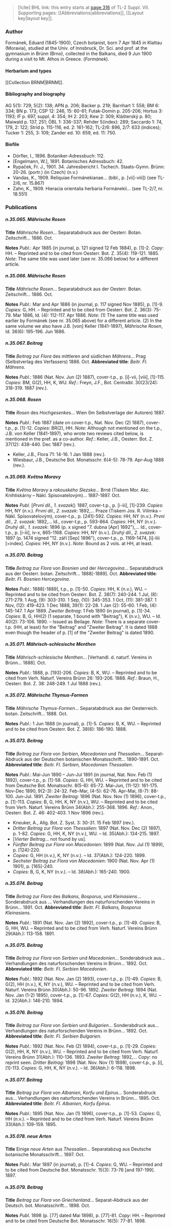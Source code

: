 > [!cite] BHL link: this entry starts at [page 316](https://www.biodiversitylibrary.org/item/103834#page/338/mode/1up) of TL-2 Suppl. VII.
> Supporting pages: [[Abbreviations|abbreviations]], [[Layout key|layout key]].

### Author

Formánek, Eduard (1845-1900), Czech botanist, born 7 Apr 1845 in Klattau (Moravia), studied at the Univ. of Innsbruck, Dr. Sci. and prof. at the gymnasium in Brünn (Brno), collected in the Balkans, died 9 Jun 1900 during a visit to Mt. Athos in Greece. (*Formánek*).

#### Herbarium and types

[[Collection BRNM|BRNM]].

#### Bibliography and biography

AG 5(1): 729, 5(2): 138; APN p. 206; Backer p. 219; Barnhart 1: 558; BM 6: 334; BN p. 173; CSP 12: 246, 15: 60-61; Futak-Domin p. 205-206; Hortus 3: 1193; IF p. 697, suppl. 4: 354; IH 2: 203; Kew 2: 309; Klášterský p. 80; Maiwald p. 137, 251; ÖBL 1: 336-337; Rehder 5(index): 289; Saccardo 1: 74, 179, 2: 122; Strid p. 115-116, ed. 2: 161-162; TL-2/6: 896, 2/7: 633 (indices); Tucker 1: 255, 3: 109; Zander ed. 10: 659, ed. 11: 750.

#### Biofile

- Dörfler, I., 1896. Botaniker-Adressbuch: 112.
- \[Engelmann, W.\], 1891. Botanisches Adressbuch: 42.
- Rypaček, Fr. J., 1901. 34. Jahresbericht I. Tschech. Staats-Gymn. Brünn: 20-26. (portr.) (in Czech) (n.v.)
- Vandas, K., 1909. Reliquiae Formánekianae... (bibl., p. \[vii\]-viii\]) (see TL-2/6, nr. 15.867)
- Zahn, K., 1909. Hieracia orientalia herbaria Formánekii... (see TL-2/7, nr. 18.551)

### Publications

##### n.35.065. Mährische Rosen

**Title**
*Mährische Rosen*... Separatabdruck aus der Oesterr. Botan. Zeitschrift... 1886. Oct.

**Notes**
*Publ*.: Apr 1885 (in journal, p. 121 signed 12 Feb 1884), p. \[1\]-2. *Copy*: HH. – Reprinted and to be cited from Oesterr. Bot. Z. 35(4): 119-121. 1885.
*Note*: The same title was used later (see nr. 35.066 below) for a different article.

##### n.35.066. Mährische Rosen

**Title**
*Mährische Rosen*... Separatabdruck aus der Oesterr. Botan. Zeitschrift... 1886. Oct.

**Notes**
*Publ*.: Mar and Apr 1886 (in journal, p. 117 signed Nov 1885), p. \[1\]-9. *Copies*: G, HH. – Reprinted and to be cited from Oesterr. Bot. Z. 36(3): 75-79. Mar 1886, Id. (4): 112-117. Apr 1886.
*Note*: (1) The same title was used earlier by Formánek (see nr. 35.065 above) for a different article. (2) In the same volume we also have J.B. \[von\] Keller (1841-1897), *Mährische Rosen*, Id. 36(6): 195-196. Jun 1886.

##### n.35.067. Beitrag

**Title**
*Beitrag* zur *Flora* des mittleren and südlichen *Mährens*... Prag (Selbstverlag des Verfassers) 1886. Oct.
**Abbreviated title**: *Beitr. Fl. Mährens*.

**Notes**
*Publ*.: 1886 (Nat. Nov. Jun (2) 1887), cover-t.p., p. \[i\]-vii, \[viii\], \[1\]-115. *Copies*: BM, G(2), HH, K, WU.
*Ref*.: Freyn, J.F., Bot. Centralbl. 30(23/24): 318-319. 1887 (rev.).

##### n.35.068. Rosen

**Title**
*Rosen* des *Hochgesenkes*... Wien (Im Selbstverlage der Autoren) 1887.

**Notes**
*Publ*.: Feb 1887 (date on cover-t.p., Nat. Nov. Dec (2) 1887), cover-t.p., p. \[1\]-12. *Copies*: BR(2), HH.
*Note*: Although not mentioned on the t.p., J.B. von Keller (1841-1897), who wrote two reviews cited below, is mentioned in the pref. as a co-author.
*Ref*.: Keller, J.B., Oesterr. Bot. Z. 37(12): 438-440. Dec 1887 (rev.).
- Keller, J.B., Flora 71: 14-16. 1 Jan 1888 (rev.).
- Wiesbaur, J.B., Deutsche Bot. Monatsschr. 6(4-5): 78-79. Apr-Aug 1888 (rev.).

##### n.35.069. Kvĕtna Moravy

**Title**
*Kvĕtna Moravy* a *rakouského Slezska*... Brnĕ (Tiskem Mor. Akc. Knihtiskárny – Nákl. Spisovatelovým)... 1887-1897. Oct.

**Notes**
*Publ*. \[*První díl., 1. svazek*\]: 1887, cover-t.p., p. \[i-iii\], \[1\]-239. *Copies*: HH, NY (n.v.).
*První díl., 2. svazek*: 1892,... Praze (Tiskem Jos. R. Vilímka – Nákl. Spisovatelovým), cover-t.p., p. \[241\]-592. *Copies*: HH, NY (n.v.).
*První díl., 2. svazek*: 1892,... Id., cover-t.p., p. 593-864. *Copies*: HH, NY (n.v.).
*Druhý díl., 1. svazek*: 1896 (p. x signed "7. dubna \[Apr\] 1892"),... Id., cover-t.p., p. \[i-iii\], iv-x, 865-1168. *Copies*: HH, NY (n.v.).
*Druhý díl., 2. svazek*: 1897 (p. 1474 signed "12. září \[Sep\] 1896"), cover-t.p., p. 1169-1474, \[i\]-liii \[=index\]. *Copies*: HH, NY (n.v.).
*Note*: Bound as 2 vols. at HH, at least.

##### n.35.070. Beitrag

**Title**
*Beitrag* zur *Flora* von *Bosnien* und der *Hercegovina*... Separatabdruck aus der Oesterr. botan. Zeitschrift... 1888\[-1889\]. Oct.
**Abbreviated title**: *Beitr. Fl. Bosnien Hercegovina*.

**Notes**
*Publ*.: 1888\[-1889\], t.p., p. \[1\]-50. *Copies*: HH, K (n.v.), WU. – Reprinted and to be cited from Oesterr. Bot. Z. 38(7): 240-244. 1 Jul, (8): 271-279. 1 Aug, (9): 303-310. 1 Sep, (10): 345-353. 1 Oct, (11): 381-387. 1 Nov, (12): 419-423. 1 Dec 1888, 39(1): 22-28. 1 Jan (2): 55-60. 1 Feb, (4): 145-147. 1 Apr 1889.
*Zweiter Beitrag*: 1 Feb 1890 (in journal), p. \[1\]-34. *Copies*: B, G, HH(2) (1 separate, 1 bound with "Beitrag"), K (n.v.), WU. – Id. 40(2): 73-106. 1890. – Issued as Beilage.
*Note*: There is a separate cover-t.p. (HH, at least) for the "Beitrag" and "Zweiter Beitrag". It is dated 1888 even though the header of p. \[1\] of the "Zweiter Beitrag" is dated 1890.

##### n.35.071. Mährisch-schlesische Menthen

**Title**
*Mährisch-schlesische Menthen*... \[Verhandl. d. naturf. Vereins in Brünn... 1888\]. Oct.

**Notes**
*Publ*.: 1888, p. \[193\]-206. *Copies*: B, K, WU. – Reprinted and to be cited from Verh. Naturf. Vereins Brünn 26: 193-206. 1888.
*Ref*.: Braun, H., Oesterr. Bot. Z. 38: 248-249. 1 Jul 1888 (rev.).

##### n.35.072. Mährische Thymus-Formen

**Title**
*Mährische Thymus-Formen*... Separatabdruck aus der Oesterreich. botan. Zeitschrift... 1888. Oct.

**Notes**
*Publ*.: 1 Jun 1888 (in journal), p. \[1\]-5. *Copies*: B, K, WU. – Reprinted and to be cited from Oesterr. Bot. Z. 38(6): 186-190. 1888.

##### n.35.073. Beitrag

**Title**
*Beitrag* zur *Flora* von *Serbien*, *Macedonien* und *Thessalien*... Separat-Abdruck aus der Deutschen botanischen Monatsschrift... 1890-1891. Oct.
**Abbreviated title**: *Beitr. Fl. Serbien, Macedonien Thessalien*.

**Notes**
*Publ*.: Mai-Jun 1890 – Jun-Jul 1891 (in journal, Nat. Nov. Feb (1) 1892), cover-t.p., p. \[1\]-58. *Copies*: G, HH, WU. – Reprinted and to be cited from Deutsche Bot. Monatsschr. 8(5-6): 65-72. Mai-Jun, (11-12): 161-175. Nov-Dec 1890, 9(2-3): 24-32. Feb-Mar, (4-5): 62-76. Apr-Mai, (6-7): 88-100. Jun-Jul. 1891.
*Zweiter Beitrag*: 1896 (Nat. Nov. Nov (1) 1896), cover-t.p., p. \[1\]-113. *Copies*: B, G, HH, K, NY (n.v.), WU. – Reprinted and to be cited from Verh. Naturf. Vereins Brünn 34(Abh.): 255-368. 1896.
*Ref*.: Anon., Oesterr. Bot. Z. 46: 402-403. 1 Nov 1896 (rev.).
- Kneuker, A., Allg. Bot. Z. Syst. 3: 30-31. 15 Feb 1897 (rev.).
- *Dritter Beitrag* zur *Flora* von *Thessalien*: 1897 (Nat. Nov. Dec (2) 1897), p. 1-82. *Copies*: G, HH, K, NY (n.v.), WU. – Id. 35(Abh.): 134-215. 1897.
- \[*Vierter Beitrag*... not found by us\].
- *Fünfter Beitrag* zur *Flora* von *Macedonien*: 1899 (Nat. Nov. Jul (1) 1899), p. \[124\]-220.
- *Copies*: G, HH (n.v.), K, NY (n.v.). – Id. 37(Abh.): 124-220. 1899.
- *Sechster Beitrag* zur *Flora* von *Macedonien*: 1900 (Nat. Nov. Apr (1) 1901), p. \[165\]-240.
- *Copies*: B, G, K, NY (n.v.). – Id. 38(Abh.): 165-240. 1900.

##### n.35.074. Beitrag

**Title**
*Beitrag* zur *Flora* des *Balkans, Bosporus*, und *Kleinasiens*... Sonderabdruck aus ... Verhandlungen des naturforschenden Vereins in Brünn... 1891. Oct.
**Abbreviated title**: *Beitr. Fl. Balkans, Bosporus Kleinasiens*.

**Notes**
*Publ*.: 1891 (Nat. Nov. Jan (2) 1892), cover-t.p., p. \[1\]-49. *Copies*: B, G, HH, WU. – Reprinted and to be cited from Verh. Naturf. Vereins Brünn 29(Abh.): 113-158. 1891.

##### n.35.075. Beitrag

**Title**
*Beitrag* zur *Flora* von *Serbien* und *Macedonien*... Sonderabdruck aus... Verhandlungen des naturforschenden Vereins in Brünn... 1892. Oct.
**Abbreviated title**: *Beitr. Fl. Serbien Macedonien*.

**Notes**
*Publ*.: 1892 (Nat. Nov. Jan (2) 1893), cover-t.p., p. \[1\]-49. *Copies*: B, G(2), HH (n.v.), K, NY (n.v.), WU. – Reprinted and to be cited from Verh. Naturf. Vereins Brünn 30(Abh.): 50-96. 1892.
*Zweiter Beitrag*: 1894 (Nat. Nov. Jan (1-2) 1895), cover-t.p., p. \[1\]-67. *Copies*: G(2), HH (n.v.), K, WU. – Id. 32(Abh.): 146-210. 1894.

##### n.35.076. Beitrag

**Title**
*Beitrag* zur *Flora* von *Serbien* und *Bulgarien*... Sonderabdruck aus... Verhandlungen des naturforschenden Vereins in Brünn... 1892. Oct.
**Abbreviated title**: *Beitr. Fl. Serbien Bulgarien*.

**Notes**
*Publ*.: 1892 (Nat. Nov. Feb (2) 1894), cover-t.p., p. \[1\]-29. *Copies*: G(2), HH, K, NY (n.v.), WU. – Reprinted and to be cited from Verh. Naturf. Vereins Brünn 31(Abh.): 110-136. 1893.
*Zweiter Beitrag*: 1892,... *Copy*: no reprint seen.
*Dritter Beitrag*: 1898 (Nat. Nov. Nov (1) 1898), cover-t.p., p. \[i\], \[1\]-113. *Copies*: G, HH, K, NY (n.v.). – Id. 36(Abh.): 6-118. 1898.

##### n.35.077. Beitrag

**Title**
*Beitrag* zur *Flora* von *Albanien, Korfu* und *Epirus*... Sonderabdruck aus... Verhandlungen des naturforschenden Vereins in Brünn... 1895. Oct.
**Abbreviated title**: *Beitr. Fl. Albanien, Korfu Epirus*.

**Notes**
*Publ*.: 1895 (Nat. Nov. Jan (1) 1896), cover-t.p., p. \[1\]-53. *Copies*: G, HH (n.v.). – Reprinted and to be cited from Verh. Naturf. Vereins Brünn 33(Abh.): 109-159. 1895.

##### n.35.078. neue Arten

**Title**
Einige *neue Arten* aus *Thessalien*... Separatabzug aus Deutsche botanische Monatsschrift... 1897. Oct.

**Notes**
*Publ*.: Mar 1897 (in journal), p. \[1\]-4. *Copies*: G, WU. – Reprinted and to be cited from Deutsche Bot. Monatsschr. 15(3): 73-76 \[and 197-199\]. 1897.

##### n.35.079. Beitrag

**Title**
*Beitrag* zur *Flora* von *Griechenland*... Separat-Abdruck aus der Deutsch. bot. Monatsschrift... 1898. Oct.

**Notes**
*Publ*. 1898 (p. \[77\] dated Mai 1898), p. \[77\]-81. *Copy*: HH. – Reprinted and to be cited from Deutsche Bot. Monatsschr. 16(5): 77-81. 1898.


